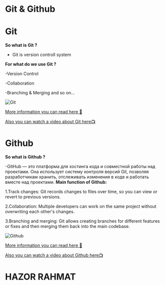 # **Git & Github**  

# **Git**  

**So what is Git ?**  

- Git is version controll system
  
**For what do we use Git ?**  

-Version Control  

-Collaboration  

-Branching & Merging and so on...    


![**Git**](https://encrypted-tbn0.gstatic.com/images?q=tbn:ANd9GcTHXsy8FDyJpLBYS4Lncoq-_o6FO0__AYKydQ&s)  

[More information you can read here 🫷 ](https://git-scm.com/book/en/v2/Getting-Started-What-is-Git%3F)  

[Also you can watch a video about Git here📺](https://youtu.be/8JJ101D3knE?si=cNGvFA0h_iusxAxx)



  # **Github**
**So what is Github ?**   

-GitHub — это платформа для хостинга кода и совместной работы над проектами. Она использует систему контроля версий Git,
позволяя разработчикам хранить, отслеживать изменения в коде и работать вместе над проектами.
**Main function of Github:**  

1.Track changes: Git records changes to files over time, so you can view or revert to previous versions.  

2.Collaboration: Multiple developers can work on the same project without overwriting each other's changes.  

3.Branching and merging: Git allows creating branches for different features or fixes and then merging them back into the main codebase.  


![Github](https://encrypted-tbn0.gstatic.com/images?q=tbn:ANd9GcS-tvx2BFjpYmfiIBLV25XIfVZy4KhCYFLB7w&s)  

[More information you can read here 🫷](https://docs.github.com/en/get-started/start-your-journey/about-github-and-git)  

[Also you can watch a video about Github here📺](https://youtu.be/v_1iqtOnUMg?si=Xn1BvkFEnmu7EgD9)

   # **HAZOR RAHMAT**




